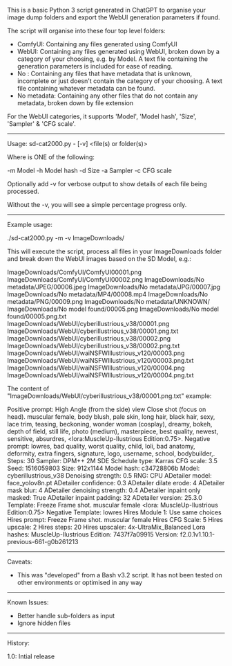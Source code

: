 This is a basic Python 3 script generated in ChatGPT to organise your image dump folders and export the WebUI generation parameters if found.

The script will organise into these four top level folders:

- ComfyUI: Containing any files generated using ComfyUI
- WebUI: Containing any files generated using WebUI, broken down by a category of your choosing, e.g. by Model.  A text file containing the generation parameters is included for ease of reading.
- No <category found>: Containing any files that have metadata that is unknown, incomplete or just doesn't contain the category of your choosing.  A text file containing whatever metadata can be found.
- No metadata: Containing any other files that do not contain any metadata, broken down by file extension

For the WebUI categories, it supports 'Model', 'Model hash', 'Size', 'Sampler' & 'CFG scale'.


----

Usage: sd-cat2000.py -<flag> [-v] <file(s) or folder(s)>

Where <flag> is ONE of the following:

-m Model
-h Model hash
-d Size
-a Sampler
-c CFG scale

Optionally add -v for verbose output to show details of each file being processed.

Without the -v, you will see a simple percentage progress only.

----

Example usage:

./sd-cat2000.py -m -v ImageDownloads/


This will execute the script, process all files in your ImageDownloads folder and break down the WebUI images based on the SD Model, e.g.:

ImageDownloads/ComfyUI/ComfyUI00001.png
ImageDownloads/ComfyUI/ComfyUI00002.png
ImageDownloads/No metadata/JPEG/00006.jpeg
ImageDownloads/No metadata/JPG/00007.jpg
ImageDownloads/No metadata/MP4/00008.mp4
ImageDownloads/No metadata/PNG/00009.png
ImageDownloads/No metadata/UNKNOWN/
ImageDownloads/No model found/00005.png
ImageDownloads/No model found/00005.png.txt
ImageDownloads/WebUI/cyberillustrious_v38/00001.png
ImageDownloads/WebUI/cyberillustrious_v38/00001.png.txt
ImageDownloads/WebUI/cyberillustrious_v38/00002.png
ImageDownloads/WebUI/cyberillustrious_v38/00002.png.txt
ImageDownloads/WebUI/waiNSFWIllustrious_v120/00003.png
ImageDownloads/WebUI/waiNSFWIllustrious_v120/00003.png.txt
ImageDownloads/WebUI/waiNSFWIllustrious_v120/00004.png
ImageDownloads/WebUI/waiNSFWIllustrious_v120/00004.png.txt


The content of "ImageDownloads/WebUI/cyberillustrious_v38/00001.png.txt" example:

Positive prompt: High Angle (from the side) view Close shot (focus on head).  muscular female,  body blush, pale skin, long hair, black hair,  sexy,  lace trim,  teasing, beckoning,  wonder woman \(cosplay\),  dreamy,  bokeh,  depth of field,  still life,  photo \(medium\),   masterpiece, best quality, newest, sensitive, absurdres, <lora:MuscleUp-Ilustrious Edition:0.75>.
Negative prompt: lowres, bad quality, worst quality, child, loli,  bad anatomy, deformity, extra fingers, signature, logo, username,  school,  bodybuilder,.
Steps: 30
Sampler: DPM++ 2M SDE
Schedule type: Karras
CFG scale: 3.5
Seed: 1516059803
Size: 912x1144
Model hash: c34728806b
Model: cyberillustrious_v38
Denoising strength: 0.5
RNG: CPU
ADetailer model: face_yolov8n.pt
ADetailer confidence: 0.3
ADetailer dilate erode: 4
ADetailer mask blur: 4
ADetailer denoising strength: 0.4
ADetailer inpaint only masked: True
ADetailer inpaint padding: 32
ADetailer version: 25.3.0
Template: Freeze Frame shot.  muscular female
<lora: MuscleUp-Ilustrious Edition:0.75>
Negative Template: lowres
Hires Module 1: Use same choices
Hires prompt: Freeze Frame shot.  muscular female
Hires CFG Scale: 5
Hires upscale: 2
Hires steps: 20
Hires upscaler: 4x-UltraMix_Balanced
Lora hashes: MuscleUp-Ilustrious Edition: 7437f7a09915
Version: f2.0.1v1.10.1-previous-661-g0b261213

-----

Caveats:

- This was "developed" from a Bash v3.2 script.  It has not been tested on other environments or optimised in any way


-----

Known Issues:

- Better handle sub-folders as input
- Ignore hidden files

-----


History:

1.0: Intial release

